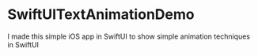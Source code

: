 # SwiftUITextAnimationDemo
I made this simple iOS app in SwiftUI to show simple animation techniques in SwiftUI

